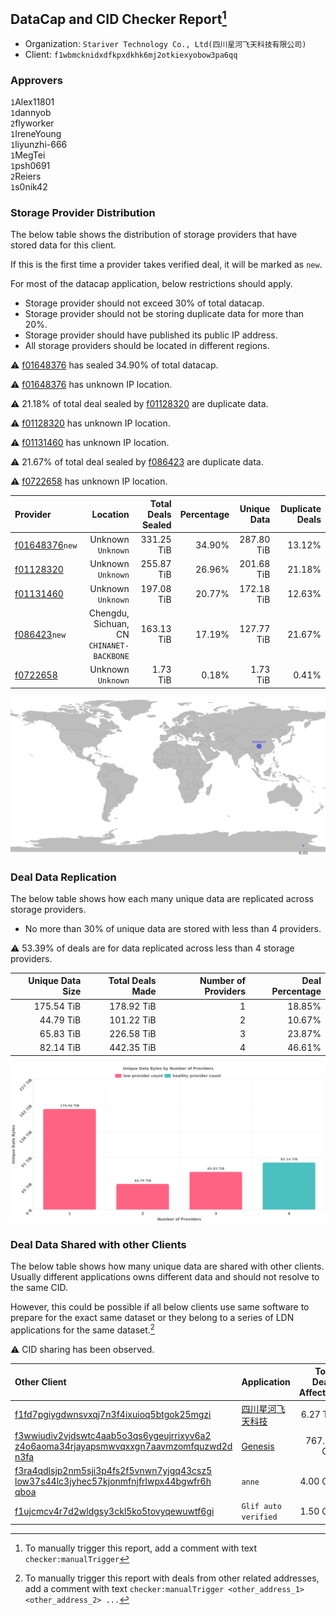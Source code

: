 ## DataCap and CID Checker Report[^1]
 - Organization: `Stariver Technology Co., Ltd(四川星河飞天科技有限公司)`
 - Client: `f1wbmcknidxdfkpxdkhk6mj2otkiexyobow3pa6qq`
### Approvers
`1`Alex11801<br/>`1`dannyob<br/>`2`flyworker<br/>`1`IreneYoung<br/>`1`liyunzhi-666<br/>`1`MegTei<br/>`1`psh0691<br/>`2`Reiers<br/>`1`s0nik42

### Storage Provider Distribution
The below table shows the distribution of storage providers that have stored data for this client.

If this is the first time a provider takes verified deal, it will be marked as `new`.

For most of the datacap application, below restrictions should apply.
 - Storage provider should not exceed 30% of total datacap.
 - Storage provider should not be storing duplicate data for more than 20%.
 - Storage provider should have published its public IP address.
 - All storage providers should be located in different regions.

⚠️ [f01648376](https://filfox.info/en/address/f01648376) has sealed 34.90% of total datacap.

⚠️ [f01648376](https://filfox.info/en/address/f01648376) has unknown IP location.

⚠️ 21.18% of total deal sealed by [f01128320](https://filfox.info/en/address/f01128320) are duplicate data.

⚠️ [f01128320](https://filfox.info/en/address/f01128320) has unknown IP location.

⚠️ [f01131460](https://filfox.info/en/address/f01131460) has unknown IP location.

⚠️ 21.67% of total deal sealed by [f086423](https://filfox.info/en/address/f086423) are duplicate data.

⚠️ [f0722658](https://filfox.info/en/address/f0722658) has unknown IP location.

| Provider                                                    |                                     Location | Total Deals Sealed | Percentage | Unique Data | Duplicate Deals |
| :---------------------------------------------------------- | -------------------------------------------: | -----------------: | ---------: | ----------: | --------------: |
| [f01648376](https://filfox.info/en/address/f01648376)`new`  |                        Unknown<br/>`Unknown` |         331.25 TiB |     34.90% |  287.80 TiB |          13.12% |
| [f01128320](https://filfox.info/en/address/f01128320)       |                        Unknown<br/>`Unknown` |         255.87 TiB |     26.96% |  201.68 TiB |          21.18% |
| [f01131460](https://filfox.info/en/address/f01131460)       |                        Unknown<br/>`Unknown` |         197.08 TiB |     20.77% |  172.18 TiB |          12.63% |
| [f086423](https://filfox.info/en/address/f086423)`new`      | Chengdu, Sichuan, CN<br/>`CHINANET-BACKBONE` |         163.13 TiB |     17.19% |  127.77 TiB |          21.67% |
| [f0722658](https://filfox.info/en/address/f0722658)         |                        Unknown<br/>`Unknown` |           1.73 TiB |      0.18% |    1.73 TiB |           0.41% |

![Provider Distribution](https://raw.githubusercontent.com/data-preservation-programs/filplus-checker-assets/main/filecoin-project/filecoin-plus-large-datasets/issues/116/1676275552351.png)
### Deal Data Replication
The below table shows how each many unique data are replicated across storage providers.
- No more than 30% of unique data are stored with less than 4 providers.

⚠️ 53.39% of deals are for data replicated across less than 4 storage providers.

| Unique Data Size | Total Deals Made | Number of Providers | Deal Percentage |
| ---------------: | ---------------: | ------------------: | --------------: |
|       175.54 TiB |       178.92 TiB |                   1 |          18.85% |
|        44.79 TiB |       101.22 TiB |                   2 |          10.67% |
|        65.83 TiB |       226.58 TiB |                   3 |          23.87% |
|        82.14 TiB |       442.35 TiB |                   4 |          46.61% |

![Replication Distribution](https://raw.githubusercontent.com/data-preservation-programs/filplus-checker-assets/main/filecoin-project/filecoin-plus-large-datasets/issues/116/1676275553101.png)
### Deal Data Shared with other Clients
The below table shows how many unique data are shared with other clients.
Usually different applications owns different data and should not resolve to the same CID.

However, this could be possible if all below clients use same software to prepare for the exact same dataset or they belong to a series of LDN applications for the same dataset.[^3]

⚠️ CID sharing has been observed.

| Other Client                                                                                                                                                                                                              | Application                                                                                 | Total Deals Affected | Unique CIDs | Approvers |
| :------------------------------------------------------------------------------------------------------------------------------------------------------------------------------------------------------------------------ | :------------------------------------------------------------------------------------------ | -------------------: | ----------: | :-------- |
| [f1fd7pgiygdwnsvxqj7n3f4ixuioq5btgok25mgzi](https://filfox.info/en/address/f1fd7pgiygdwnsvxqj7n3f4ixuioq5btgok25mgzi)                                                                                                     | [四川星河飞天科技](https://github.com/filecoin-project/filecoin-plus-client-onboarding/issues/1325) |             6.27 TiB |      14,382 |           |
| [f3wwiudiv2vjdswtc4aab5o3qs6ygeujrrixyv6a2<br/>z4o6aoma34rjayapsmwvqxxgn7aavmzomfquzwd2d<br/>n3fa](https://filfox.info/en/address/f3wwiudiv2vjdswtc4aab5o3qs6ygeujrrixyv6a2z4o6aoma34rjayapsmwvqxxgn7aavmzomfquzwd2dn3fa) | [Genesis](https://github.com/filecoin-project/filecoin-plus-client-onboarding/issues/1700)  |           767.50 GiB |         171 |           |
| [f3ra4qdlsjp2nm5sji3p4fs2f5vnwn7yjgq43csz5<br/>low37s44lc3jyhec57kjonmfnjfrlwpx44bgwfr6h<br/>qboa](https://filfox.info/en/address/f3ra4qdlsjp2nm5sji3p4fs2f5vnwn7yjgq43csz5low37s44lc3jyhec57kjonmfnjfrlwpx44bgwfr6hqboa) | `anne`                                                                                      |             4.00 GiB |           1 | Unknown   |
| [f1ujcmcv4r7d2wldgsy3ckl5ko5tovyqewuwtf6gi](https://filfox.info/en/address/f1ujcmcv4r7d2wldgsy3ckl5ko5tovyqewuwtf6gi)                                                                                                     | `Glif auto verified`                                                                        |             1.50 GiB |           3 | Unknown   |

[^1]: To manually trigger this report, add a comment with text `checker:manualTrigger`

[^2]: Deals from those addresses are combined into this report as they are specified with `checker:manualTrigger`

[^3]: To manually trigger this report with deals from other related addresses, add a comment with text `checker:manualTrigger <other_address_1> <other_address_2> ...`
